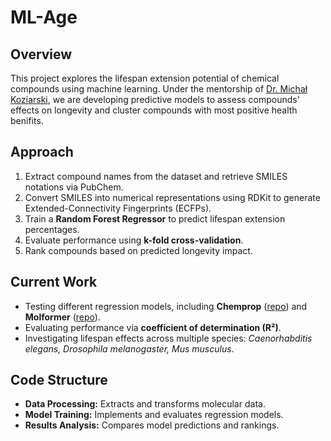 # ML-Age

## Overview
This project explores the lifespan extension potential of chemical compounds using machine learning. Under the mentorship of [Dr. Michał Koziarski](https://koziarskilab.com/), we are developing predictive models to assess compounds' effects on longevity and cluster compounds with most positive health benifits. 

## Approach
1. Extract compound names from the dataset and retrieve SMILES notations via PubChem.
2. Convert SMILES into numerical representations using RDKit to generate Extended-Connectivity Fingerprints (ECFPs).
3. Train a **Random Forest Regressor** to predict lifespan extension percentages.
4. Evaluate performance using **k-fold cross-validation**.
5. Rank compounds based on predicted longevity impact.

## Current Work
- Testing different regression models, including **Chemprop** ([repo](https://github.com/chemprop/chemprop)) and **Molformer** ([repo](https://github.com/IBM/molformer)).
- Evaluating performance via **coefficient of determination (R²)**.
- Investigating lifespan effects across multiple species: *Caenorhabditis elegans, Drosophila melanogaster, Mus musculus*.

## Code Structure
- **Data Processing:** Extracts and transforms molecular data.
- **Model Training:** Implements and evaluates regression models.
- **Results Analysis:** Compares model predictions and rankings.

